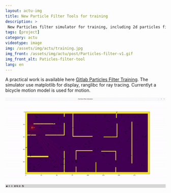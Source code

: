 ```yaml
---
layout: actu-img
title: New Particle Filter Tools for training
description: > 
 New Particles filter simulator for training, including 2d particles filter, parameter cusomization, ray tracing
tags: [project]
category: actu
videotype: image
img: /assets/img/actu/training.jpg
img_front: /assets/img/actu/post/Particles-filter-v1.gif
img_front_alt: Paticles-filter-tool
lang: en
---
```

A practical work is available here [Gitlab Particles Filter Training](https://gitlab.com/js-ros-training/particles_filter_simulator_student).
The simulator use matplotlib for display, ranglibc for ray tracing. Currentlyt a bicycle motion model is used for motion.

![Particles Filter](/assets/img/actu/post/Particles-filter-v1.gif "Particles Filter Simulator")
